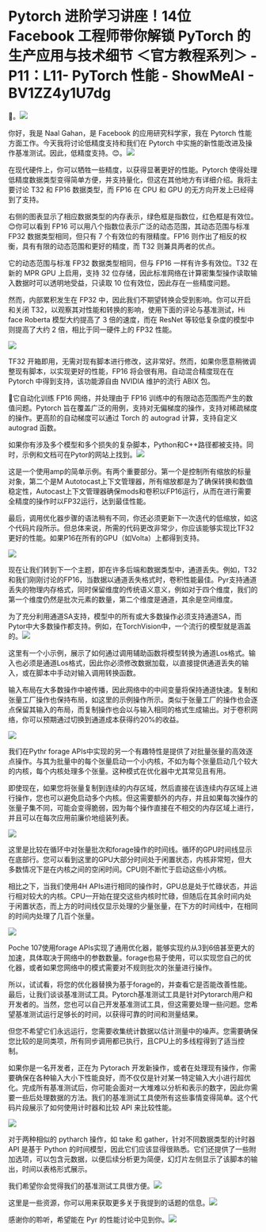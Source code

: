 # Pytorch 进阶学习讲座！14位 Facebook 工程师带你解锁 PyTorch 的生产应用与技术细节 ＜官方教程系列＞ - P11：L11- PyTorch 性能 - ShowMeAI - BV1ZZ4y1U7dg

🎼。![](img/323adbff4029fa414d7811534950c65f_1.png)

你好，我是 Naal Gahan，是 Facebook 的应用研究科学家，我在 Pytorch 性能方面工作。今天我将讨论低精度支持和我们在 Pytorch 中实施的新性能改进及操作基准测试。因此，低精度支持。😊。![](img/323adbff4029fa414d7811534950c65f_3.png)

在现代硬件上，你可以牺牲一些精度，以获得显著更好的性能。Pytorch 使得处理低精度数据类型变得简单方便，并支持量化，但这在其他地方有详细介绍。我将主要讨论 T32 和 FP16 数据类型，而 FP16 在 CPU 和 GPU 的无方向开发上已经得到了支持。

右侧的图表显示了相应数据类型的内存表示，绿色框是指数位，红色框是有效位。😊你可以看到 FP16 可以用八个指数位表示广泛的动态范围，其动态范围与标准 FP32 数据类型相同，但只有 7 个有效位的有限精度。FP16 则作出了相反的权衡，具有有限的动态范围和更好的精度，而 T32 则兼具两者的优点。

它的动态范围与标准 FP32 数据类型相同，但与 FP16 一样有许多有效位。T32 在新的 MPR GPU 上启用，支持 32 位存储，因此标准网络在计算密集型操作读取输入数据时可以透明地受益，只读取 10 位有效位，因此存在一些精度问题。

然而，内部累积发生在 FP32 中，因此我们不期望转换会受到影响。你可以开启和关闭 T32，以观察其对性能和转换的影响，使用下面的评论与基准测试，Hi face Roberta 模型大约提高了 3 倍的速度，而在 ResNet 等较低复杂度的模型中则提高了大约 2 倍，相比于同一硬件上的 FP32 性能。

![](img/323adbff4029fa414d7811534950c65f_5.png)

TF32 开箱即用，无需对现有脚本进行修改，这非常好。然而，如果你愿意稍微调整现有脚本，以实现更好的性能，FP16 将会很有用。自动混合精度现在在 Pytorch 中得到支持，该功能源自由 NVIDIA 维护的流行 ABIX 包。

🤢它自动化训练 FP16 网络，并处理由于 FP16 训练中的有限动态范围而产生的数值问题。Pytorch 旨在覆盖广泛的用例，支持对无偏梯度的操作，支持对稀疏梯度的操作。更高阶的自动梯度可以通过 Torch 的 autograd 计算，支持自定义 autograd 函数。

如果你有涉及多个模型和多个损失的复杂脚本，Python和C++路径都被支持。同时，示例和文档可在Pytor的网站上找到。![](img/323adbff4029fa414d7811534950c65f_7.png)

这是一个使用amp的简单示例。有两个重要部分。第一个是控制所有缩放的标量对象，第二个是M Autotocast上下文管理器，所有缩放都是为了确保转换和数值稳定性，Autocast上下文管理器确保mods和卷积以FP16运行，从而在进行需要全精度的操作时以FP32运行，达到最佳性能。

最后，调用优化器步骤的语法稍有不同，你还必须更新下一次迭代的低缩放，如这个代码片段所示。但总体来说，所需的代码更改非常少，你应该能够实现比TF32更好的性能。如果P16在所有的GPU（如Volta）上都得到支持。

![](img/323adbff4029fa414d7811534950c65f_9.png)

现在让我们转到下一个主题，即在许多后端和数据类型中，通道丢失。例如，T32和我们刚刚讨论的FP16，当数据以通道丢失格式时，卷积性能最佳。Pyr支持通道丢失的物理内存格式，同时保留维度的传统语义意义，例如对于四个维度，我们的第一个维度仍然是批次元素的数量，第二个维度是通道，其余是空间维度。

为了充分利用通道SA支持，模型中的所有或大多数操作必须支持通道SA，而Pytor中大多数操作都支持。例如，在TorchVision中，一个流行的模型就是涵盖的。![](img/323adbff4029fa414d7811534950c65f_11.png)

这里有一个小示例，展示了如何通过调用辅助函数将模型转换为通道Los格式。输入也必须是通道Los格式，因此你必须修改数据加载，以直接提供通道丢失的输入，或在脚本中手动对输入调用转换函数。

输入布局在大多数操作中被传播，因此网络中的中间变量将保持通道快速。复制和张量工厂操作也保持布局，如这里的示例操作所示。类似于张量工厂的操作也会逐点保留其输入的布局，而复制操作也会以与输入相同的格式生成输出。对于卷积网络，你可以预期通过切换到通道成本获得约20%的收益。

![](img/323adbff4029fa414d7811534950c65f_13.png)

我们在Pythr forage APIs中实现的另一个有趣特性是提供了对批量张量的高效逐点操作。与其为批量中的每个张量启动一个小内核，不如为每个张量启动几个较大的内核，每个内核处理多个张量。这种模式在优化器中尤其常见且有用。

即使现在，如果您将张量复制到连续的内存区域，然后直接在该连续内存区域上进行操作，您也可以避免启动多个内核。但这需要额外的内存，并且如果每次操作的张量子集不同，可能会变得脆弱，因为每个操作直接在不相交的内存区域上进行，并且可以在每次应用前廉价地组装列表。

![](img/323adbff4029fa414d7811534950c65f_15.png)

这里是比较在循环中对张量批次和forage操作的时间线。循环的GPU时间线显示在底部行。您可以看到这里的GPU大部分时间处于闲置状态，内核非常短，但大多数情况下是在内核之间的空闲时间。CPU则不断忙于启动这些小内核。

相比之下，当我们使用4H APIs进行相同的操作时，GPU总是处于忙碌状态，并运行相对较大的内核。CPU一开始在提交这些内核时忙碌，但随后在其余时间内处于闲置状态，而上方的时间线仅显示处理的少量张量，在下方的时间线中，在相同的时间内处理了几百个张量。

![](img/323adbff4029fa414d7811534950c65f_17.png)

Poche 107使用forage APIs实现了通用优化器，能够实现约从3到6倍甚至更大的加速，具体取决于网络中的参数数量。forage也易于使用，可以实现您自己的优化器，或者如果您网络中的模式需要对不规则批次的张量进行操作。

所以，试试看，将您的优化器替换为基于forage的，并查看它是否能改善性能。最后，让我们谈谈基准测试工具。Pytorch基准测试工具是针对Pytorarch用户和开发者的。当然，您也可以自己开发基准测试工具，但这需要处理一些问题。您希望基准测试运行足够长的时间，以获得可靠的时间和测量结果。

但您不希望它们永远运行，您需要收集统计数据以估计测量中的噪声。您需要确保您比较的是同类项，所有同步调用都已执行，且CPU上的多线程得到了适当控制。

如果你是一名开发者，正在为 Pytorach 开发新操作，或者在处理现有操作，你需要确保在各种输入大小下性能良好，而不仅仅是针对某一特定输入大小进行超优化。完成所有基准测试后，你可能会面对一大堆难以分析和表示的数字，因此你需要一些后处理数据的方法。我们的基准测试工具使所有这些事情变得简单。这个代码片段展示了如何使用计时器和比较 API 来比较性能。

![](img/323adbff4029fa414d7811534950c65f_19.png)

对于两种相似的 pytharch 操作，如 take 和 gather，针对不同数据类型的计时器 API 是基于 Python 的时间模型，因此它们应该显得很熟悉。它们还提供了一些附加选项，可以包含元数据，以便后续分析更为简便，幻灯片左侧显示了该脚本的输出，时间以表格形式展示。

我们希望你会觉得我们的基准测试工具很方便。![](img/323adbff4029fa414d7811534950c65f_21.png)

这里是一些资源，你可以用来获取更多关于我提到的话题的信息。![](img/323adbff4029fa414d7811534950c65f_23.png)

感谢你的聆听，希望能在 Pyr 的性能讨论中见到你。![](img/323adbff4029fa414d7811534950c65f_25.png)
